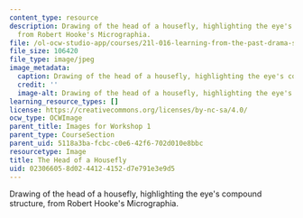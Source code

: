 ```yaml
---
content_type: resource
description: Drawing of the head of a housefly, highlighting the eye's compound structure,
  from Robert Hooke's Micrographia.
file: /ol-ocw-studio-app/courses/21l-016-learning-from-the-past-drama-science-performance-spring-2009/023066058d0244124152d7e791e3e9d5_05.jpg
file_size: 106420
file_type: image/jpeg
image_metadata:
  caption: Drawing of the head of a housefly, highlighting the eye's compound structure.
  credit: ''
  image-alt: Drawing of the head of a housefly, highlighting the eye's compound structure.
learning_resource_types: []
license: https://creativecommons.org/licenses/by-nc-sa/4.0/
ocw_type: OCWImage
parent_title: Images for Workshop 1
parent_type: CourseSection
parent_uid: 5118a3ba-fcbc-c0e6-42f6-702d010e8bbc
resourcetype: Image
title: The Head of a Housefly
uid: 02306605-8d02-4412-4152-d7e791e3e9d5
---
```

Drawing of the head of a housefly, highlighting the eye's compound structure, from Robert Hooke's Micrographia.